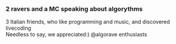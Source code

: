 ### 2 ravers and a MC speaking about algorythms
3 Italian friends, who like programming and music, and discovered livecoding<br>
Needless to say, we appreciated:)
@algorave enthusiasts
